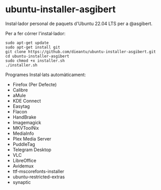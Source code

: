 # ubuntu-installer-asgibert
Instal·lador personal de paquets d'Ubuntu 22.04 LTS per a @asgibert.

Per a fer córrer l'instal·lador:

```
sudo apt-get update
sudo apt-get install git
git clone https://github.com/dieantu/ubuntu-installer-asgibert.git
cd ubuntu-installer-asgibert
sudo chmod +x installer.sh
./installer.sh
```
Programes Instal·lats automàticament:

- Firefox (Per Defecte)
- Calibre
- aMule
- KDE Connect
- Easytag
- Flacon
- HandBrake
- Imagemagick
- MKVToolNix
- MediaInfo
- Plex Media Server
- PuddleTag
- Telegram Desktop
- VLC
- LibreOffice
- Avidemux
- ttf-mscorefonts-installer
- ubuntu-restricted-extras
- synaptic
